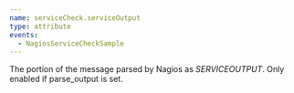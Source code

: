 ```yaml
---
name: serviceCheck.serviceOutput
type: attribute
events:
  - NagiosServiceCheckSample
---
```


The portion of the message parsed by Nagios as $SERVICEOUTPUT$. Only enabled if parse\_output is set.